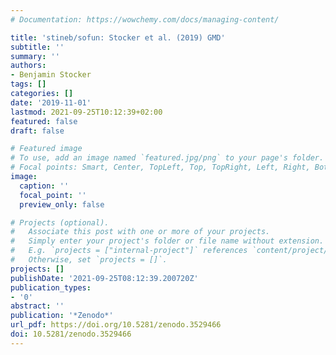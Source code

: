 ```yaml
---
# Documentation: https://wowchemy.com/docs/managing-content/

title: 'stineb/sofun: Stocker et al. (2019) GMD'
subtitle: ''
summary: ''
authors:
- Benjamin Stocker
tags: []
categories: []
date: '2019-11-01'
lastmod: 2021-09-25T10:12:39+02:00
featured: false
draft: false

# Featured image
# To use, add an image named `featured.jpg/png` to your page's folder.
# Focal points: Smart, Center, TopLeft, Top, TopRight, Left, Right, BottomLeft, Bottom, BottomRight.
image:
  caption: ''
  focal_point: ''
  preview_only: false

# Projects (optional).
#   Associate this post with one or more of your projects.
#   Simply enter your project's folder or file name without extension.
#   E.g. `projects = ["internal-project"]` references `content/project/deep-learning/index.md`.
#   Otherwise, set `projects = []`.
projects: []
publishDate: '2021-09-25T08:12:39.200720Z'
publication_types:
- '0'
abstract: ''
publication: '*Zenodo*'
url_pdf: https://doi.org/10.5281/zenodo.3529466
doi: 10.5281/zenodo.3529466
---
```

